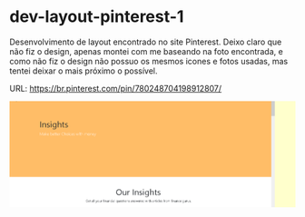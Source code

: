 # dev-layout-pinterest-1

Desenvolvimento de layout encontrado no site Pinterest.
Deixo claro que não fiz o design, apenas montei com me baseando na foto encontrada, e como não fiz o design não possuo os mesmos icones e fotos usadas,
mas tentei deixar o mais próximo o possível.

URL: https://br.pinterest.com/pin/780248704198912807/

![Demo](https://github.com/JamersonWalderson/dev-layout-pinterest-1/blob/main/demo.gif)

